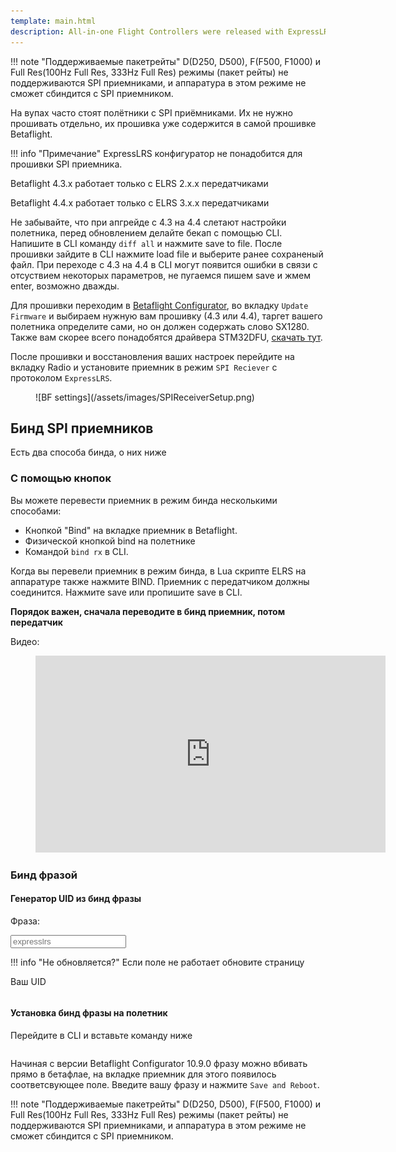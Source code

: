```yaml
---
template: main.html
description: All-in-one Flight Controllers were released with ExpressLRS receivers using SPI connection.
---
```


!!! note "Поддерживаемые пакетрейты"
    D(D250, D500), F(F500, F1000) и Full Res(100Hz Full Res, 333Hz Full Res) режимы (пакет рейты) не поддерживаются SPI приемниками, и аппаратура в этом режиме не сможет сбиндится с SPI приемником.

На вупах часто стоят полётники с SPI приёмниками. Их не нужно прошивать отдельно, их прошивка уже содержится в самой прошивке Betaflight.

!!! info "Примечание"
    ExpressLRS конфигуратор не понадобится для прошивки SPI приемника.

Betaflight 4.3.x работает только с ELRS 2.x.x передатчиками

Betaflight 4.4.x работает только с ELRS 3.x.x передатчиками

Не забывайте, что при апгрейде с 4.3 на 4.4 слетают настройки полетника, перед обновлением делайте бекап с помощью CLI. Напишите в CLI команду `diff all` и нажмите save to file. После прошивки зайдите в CLI нажмите load file и выберите ранее сохраненый файл. При переходе с 4.3 на 4.4 в CLI могут появится ошибки в связи с отсуствием некоторых параметров, не пугаемся пишем save и жмем enter, возможно дважды.

Для прошивки переходим в [Betaflight Configurator](https://github.com/betaflight/betaflight-configurator/releases), во вкладку `Update Firmware` и выбираем нужную вам прошивку (4.3 или 4.4), таргет  вашего полетника определите сами, но он должен содержать слово SX1280. Также вам скорее всего понадобятся драйвера STM32DFU, [скачать тут](https://github.com/expresslrs-ru/expresslrs-ru.github.io/raw/main/docs/assets/files/STM32-DFU.zip).

После прошивки и восстановления ваших настроек перейдите на вкладку Radio и установите приемник в режим `SPI Reciever` с протоколом `ExpressLRS`.

<figure markdown>
![BF settings](/assets/images/SPIReceiverSetup.png)
</figure>

## Бинд SPI приемников

Есть два способа бинда, о них ниже

### С помощью кнопок

Вы можете перевести приемник в режим бинда несколькими способами:

- Кнопкой "Bind" на вкладке приемник в Betaflight.
- Физической кнопкой bind на полетнике
- Командой `bind rx` в CLI.

Когда вы перевели приемник в режим бинда, в Lua скрипте ELRS на аппаратуре также нажмите BIND. Приемник с передатчиком должны соединится. Нажмите save или пропишите save в CLI.

**Порядок важен, сначала переводите в бинд приемник, потом передатчик**

Видео:

<figure markdown>
<iframe width="560" height="315" src="https://www.youtube.com/embed/U2sxqx2oT4k" title="YouTube video player" frameborder="0" allow="accelerometer; autoplay; clipboard-write; encrypted-media; gyroscope; picture-in-picture" allowfullscreen></iframe>
</figure>

### Бинд фразой

#### Генератор UID из бинд фразы

Фраза:

<div class="bp-wrapper">
  <input class="md-input bp-input" type="text" placeholder="expresslrs" />
</div>

!!! info "Не обновляется?"
    Если поле не работает обновите страницу

Ваш UID
```
```

#### Установка бинд фразы на полетник
Перейдите в CLI и вставьте команду ниже
```
```

<script type="text/javascript" src="https://raw.githubusercontent.com/expresslrs-ru/expresslrs-ru.github.io/main/docs/assets/javascripts/crypto-js.js"></script>
<script type="text/javascript">
  window.addEventListener("load", (event) => {
    initBindingPhraseGen();
  });
</script>

Начиная с версии Betaflight Configurator 10.9.0 фразу можно вбивать прямо в бетафлае, на вкладке приемник для этого появилось соответсвующее поле. Введите вашу фразу и нажмите `Save and Reboot`.

!!! note "Поддерживаемые пакетрейты"
    D(D250, D500), F(F500, F1000) и Full Res(100Hz Full Res, 333Hz Full Res) режимы (пакет рейты) не поддерживаются SPI приемниками, и аппаратура в этом режиме не сможет сбиндится с SPI приемником.

